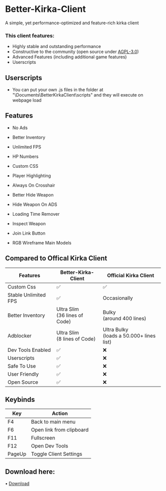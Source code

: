 # Better-Kirka-Client

A simple, yet performance-optimized and feature-rich kirka client


### This client features:


- Highly stable and outstanding performance <br/>
- Constructive to the community (open source under [AGPL-3.0](https://github.com/42infi/better-kirka-client/blob/master/LICENCE)) <br/>
- Advanced Features (including additional game features) 
- Userscripts
  

## Userscripts
- You can put your own .js files in the folder at "\Documents\BetterKirkaClient\scripts" and they will execute on webpage load

## Features

- No Ads
- Better Inventory
- Unlimited FPS
- HP Numbers
- Custom CSS

- Player Highlighting
- Always On Crosshair
- Better Hide Weapon
- Hide Weapon On ADS
- Loading Time Remover
- Inspect Weapon

- Join Link Button
- RGB Wireframe Main Models



## Compared to Offical Kirka Client

| **Features**         | **Better-Kirka-Client**             | **Official Kirka Client**                      |
|----------------------|-------------------------------------|------------------------------------------------|
| Custom Css           | ✅                                   | ✅                                              |
| Stable Unlimited FPS | ✅                                   | Occasionally                                   |
| Better Inventory     | Ultra Slim <br/> (36 lines of Code) | Bulky <br/> (around 400 lines)                 |
| Adblocker            | Ultra Slim <br/> (8 lines of Code)  | Ultra Bulky <br/> (loads a 50.000+ lines list) |
| Dev Tools Enabled    | ✅                                   | ❌                                              |
| Userscripts          | ✅                                   | ❌                                              |
| Safe To Use          | ✅                                   | ❌                                              |
| User Friendly        | ✅                                   | ❌                                              |
| Open Source          | ✅                                   | ❌                                              |

## Keybinds

| **Key** | **Action**               |
|---------|--------------------------|
| F4      | Back to main menu        |
| F6      | Open link from clipboard |
| F11     | Fullscreen               |
| F12     | Open Dev Tools           |
| PageUp  | Toggle Client Settings   |

## Download here:
• [Download](https://github.com/42infi/better-kirka-client/releases)
